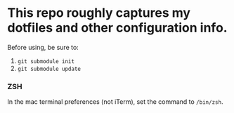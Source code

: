 # This repo roughly captures my dotfiles and other configuration info.

Before using, be sure to:
1. `git submodule init`
2. `git submodule update`

### ZSH
In the mac terminal preferences (not iTerm), set the command to `/bin/zsh`.